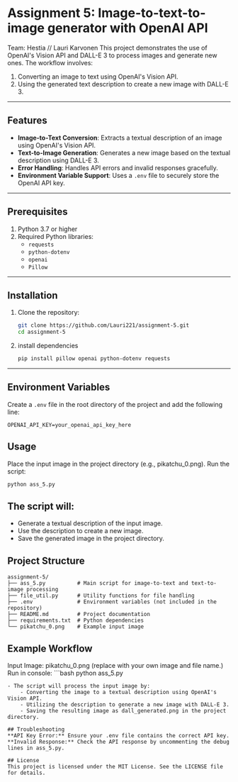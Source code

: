 # Assignment 5: Image-to-text-to-image generator with OpenAI API

Team: Hestia // Lauri Karvonen
This project demonstrates the use of OpenAI's Vision API and DALL-E 3 to process images and generate new ones. The workflow involves:
1. Converting an image to text using OpenAI's Vision API.
2. Using the generated text description to create a new image with DALL-E 3.

---

## Features

- **Image-to-Text Conversion**: Extracts a textual description of an image using OpenAI's Vision API.
- **Text-to-Image Generation**: Generates a new image based on the textual description using DALL-E 3.
- **Error Handling**: Handles API errors and invalid responses gracefully.
- **Environment Variable Support**: Uses a `.env` file to securely store the OpenAI API key.

---

## Prerequisites

1. Python 3.7 or higher
2. Required Python libraries:
   - `requests`
   - `python-dotenv`
   - `openai`
   - `Pillow`

---

## Installation

1. Clone the repository:
   ```bash
   git clone https://github.com/Lauri221/assignment-5.git
   cd assignment-5
   ```

2. install dependencies
   ```bash
   pip install pillow openai python-dotenv requests
   ```

---

## Environment Variables

Create a `.env` file in the root directory of the project and add the following line:

```plaintext
OPENAI_API_KEY=your_openai_api_key_here
```

## Usage
Place the input image in the project directory (e.g., pikatchu_0.png).
Run the script:
```bash
python ass_5.py
```
## The script will:
- Generate a textual description of the input image.
- Use the description to create a new image.
- Save the generated image in the project directory.

## Project Structure

```plaintext
assignment-5/
├── ass_5.py          # Main script for image-to-text and text-to-image processing
├── file_util.py      # Utility functions for file handling
├── .env              # Environment variables (not included in the repository)
├── README.md         # Project documentation
├── requirements.txt  # Python dependencies
└── pikatchu_0.png    # Example input image
```

## Example Workflow
Input Image: pikatchu_0.png (replace with your own image and file name.)
Run in console: ```bash
python ass_5.py
```
- The script will process the input image by:
    - Converting the image to a textual description using OpenAI's Vision API.
    - Utilizing the description to generate a new image with DALL-E 3.
    - Saving the resulting image as dall_generated.png in the project directory.

## Troubleshooting
**API Key Error:** Ensure your .env file contains the correct API key.
**Invalid Response:** Check the API response by uncommenting the debug lines in ass_5.py.

## License
This project is licensed under the MIT License. See the LICENSE file for details.
